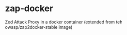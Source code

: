 # zap-docker
Zed Attack Proxy in a docker container (extended from teh owasp/zap2docker-stable image)
